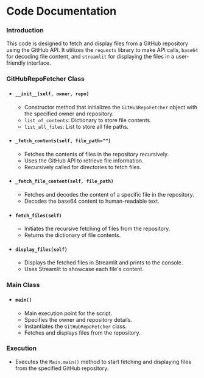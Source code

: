 # Code Documentation

### Introduction
This code is designed to fetch and display files from a GitHub repository using the GitHub API. It utilizes the `requests` library to make API calls, `base64` for decoding file content, and `streamlit` for displaying the files in a user-friendly interface.

### GitHubRepoFetcher Class
- #### `__init__(self, owner, repo)`
  - Constructor method that initializes the `GitHubRepoFetcher` object with the specified owner and repository.
  - `list_of_contents`: Dictionary to store file contents.
  - `list_all_files`: List to store all file paths.

- #### `_fetch_contents(self, file_path="")`
  - Fetches the contents of files in the repository recursively.
  - Uses the GitHub API to retrieve file information.
  - Recursively called for directories to fetch files.
  
- #### `_fetch_file_content(self, file_path)`
  - Fetches and decodes the content of a specific file in the repository.
  - Decodes the base64 content to human-readable text.

- #### `fetch_files(self)`
  - Initiates the recursive fetching of files from the repository.
  - Returns the dictionary of file contents.

- #### `display_files(self)`
  - Displays the fetched files in Streamlit and prints to the console.
  - Uses Streamlit to showcase each file's content.

### Main Class
- #### `main()`
  - Main execution point for the script.
  - Specifies the owner and repository details.
  - Instantiates the `GitHubRepoFetcher` class.
  - Fetches and displays files from the repository.

### Execution
- Executes the `Main.main()` method to start fetching and displaying files from the specified GitHub repository.